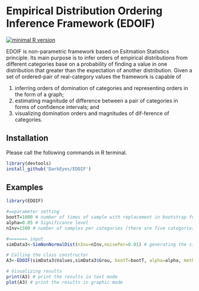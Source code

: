 Empirical Distribution Ordering Inference Framework (EDOIF)
===========================================================

[![minimal R version](https://img.shields.io/badge/R%3E%3D-3.5.0-6666ff.svg)](https://cran.r-project.org/)


EDOIF is  non-parametric  framework  based on  Esitmation Statistics principle. Its main purpose is to  infer orders of empirical distributions from different categories base on a probability of finding a value in one distribution that greater than the expectation of another distribution. Given a set of ordered-pair of real-category values the framework is capable of 

1) inferring orders of  domination  of  categories  and  representing  orders  in  the form of a graph; 
2) estimating  magnitude  of  difference  between  a  pair  of categories in forms of confidence intervals; and
3) visualizing  domination  orders  and  magnitudes  of  dif-ference of categories.

Installation
------------
Please call the following commands in R terminal.

``` r
library(devtools)
install_github('DarkEyes/EDOIF')
```


Examples
--------
``` r
library(EDOIF)

#==parameter setting
bootT=1000 # number of times of sample with replacement in bootstrap function.
alpha=0.05 # Significance level
nInv=1500 # number of samples per categories (there are five categories that are generated by SimNonNormalDist )

#======= input
simData3<-SimNonNormalDist(nInv=nInv,noisePer=0.01) # generating the simulation data

# Calling the class constructor
A3<-EDOIF(simData3$Values,simData3$Grou, bootT=bootT, alpha=alpha, methodType ="perc") 

# Visualizing results
print(A3) # print the results in text mode
plot(A3) # print the results in graphic mode
```
